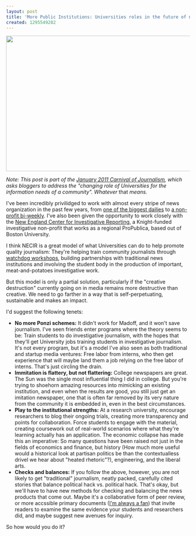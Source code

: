 ```yaml
---
layout: post
title: 'More Public Institutions: Universities roles in the future of news'
created: 1295549282
---
```

<span class="inline inline-center"><a href="/university"><img src="http://morisy.com/files/images/university_1.jpg" alt="" title=""  class="image image-_original " width="640" height="371" /></a></span>

<p><i>Note: This post is part of the <a href="http://carnivalofjournalism.com/2010/10/22/hello-world/">January 2011 Carnival of Journalism</a>, which asks  bloggers to address the "changing role of Universities for the information needs of a community". Whatever </i>that<i> means.</i></p>

<p>I've been incredibly privilidged to work with almost every stripe of news organization in the past few years, from <a  href="http://www.nydailynews.com/">one of the biggest dailies</a> to <a href="http://sparechangenews.net">a non-profit bi-weekly</a>. I've also been given  the opportunity to work closely with the <a href="http://necir-bu.org">New England Center for Investigative Reporting</a>, a Knight-funded investigative  non-profit that works as a regional ProPublica, based out of Boston University.</p>

<p>I think NECIR is a great model of what Universities can do to help promote quality journalism: They're helping train community journalists through <a href="http://necir-bu.org/wp/watchdog-reporting/">watchdog workshops</a>, building partnerships with traditional news institutions and involving the student  body in the production of important, meat-and-potatoes investigative work.</p>

<p>But this model is only a partial solution, particularly if the "creative destruction" currently going on in media remains more destructive than creative.  We need to go farther in a way that is self-perpetuating, sustainable and makes an impact.</p>

<p>I'd suggest the following tenets:</p>
<ul>
<li><b>No more Ponzi schemes:</b> It didn't work for Madoff, and it won't save journalism. I've seen friends enter programs where the theory seems to be:  Train students to do investigative journalism, with the hopes that they'll get University jobs training students in investigative journalism. It's not every  program, but it's a model I've also seen as both traditional and startup media ventures: Free labor from interns, who then get experience that will maybe land them a job relying on the free labor of interns. That's just circling the drain.</li>
<li><b>Immitation is flattery, but not flattering:</b> College newspapers are great. The Sun was the single most influential thing I did in college. But you're trying to shoehorn amazing resources into mimicking an existing institution, and even when the results are good, you still just get an imitation newspaper, one that is often far removed by its very nature from the community it is embedded in, even in the best circumstances.</li>
<li><b>Play to the institutional strengths:</b> At a research university, encourage researchers to blog their ongoing trials, creating more transparency and points for collaboration. Force students to engage with the material, creating coursework out of real-world scenarios where what they're learning actually has an application. The economic collapse has made this an imperative: So many questions have been raised not just in the fields of economics and finance, but history (How much more useful would a historical look at partisan politics be than the contextualless drivel we hear about "heated rhetoric"?), engineering, and the liberal arts.</li>
<li><b>Checks and balances:</b> If you follow the above, however, you are not likely to get "traditional" journalism, neatly packed, carefully cited stories that balance political hack vs. political hack. That's okay, but we'll have to have new methods for checking and balancing the news products that come out. Maybe it's a collaborative form of peer review, or more accssible primary documents (<a href="http://muckrock.com">I'm always a fan</a>) that invite readers to examine the same evidence your students and researchers did, and maybe suggest new avenues for inquiry.</li></ul>

<p>So how would you do it?</p>
